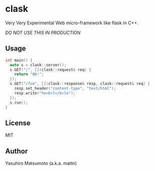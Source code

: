 # clask

Very Very Experimental Web micro-framework like flask in C++.

*DO NOT USE THIS IN PRODUCTION*

## Usage

```cpp
int main() {
  auto s = clask::server();
  s.GET("/", [](clask::request& req) {
    return "OK!";
  });
  s.GET("/foo", [](clask::response& resp, clask::request& req) {
    resp.set_header("content-type", "text/html");
    resp.write("he<b>l</b>lo");
  });
  s.run();
}
```

## License

MIT

## Author

Yasuhiro Matsumoto (a.k.a. mattn)
